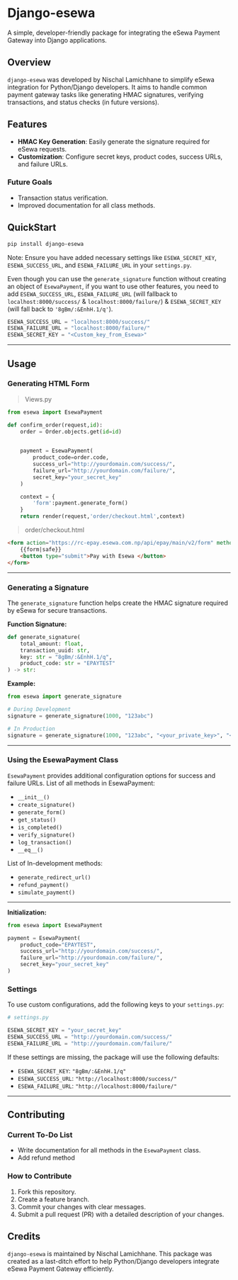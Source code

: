 # Django-esewa

A simple, developer-friendly package for integrating the eSewa Payment Gateway into Django applications.

## Overview

`django-esewa` was developed by Nischal Lamichhane to simplify eSewa integration for Python/Django developers. It aims to handle common payment gateway tasks like generating HMAC signatures, verifying transactions, and status checks (in future versions).

## Features

- **HMAC Key Generation**: Easily generate the signature required for eSewa requests.
- **Customization**: Configure secret keys, product codes, success URLs, and failure URLs.

### Future Goals

- Transaction status verification.
- Improved documentation for all class methods.

## QuickStart

```bash
pip install django-esewa
```

Note: Ensure you have added necessary settings like `ESEWA_SECRET_KEY`, `ESEWA_SUCCESS_URL`, and `ESEWA_FAILURE_URL` in your `settings.py`.

Even though you can use the `generate_signature` function without creating an object of `EsewaPayment`, if you want to use other features, you need to add `ESEWA_SUCCESS_URL`, `ESEWA_FAILURE_URL` (will fallback to `localhost:8000/success/` & `localhost:8000/failure/`) & `ESEWA_SECRET_KEY` (will fall back to `'8gBm/:&EnhH.1/q'`).

```python
ESEWA_SUCCESS_URL = "localhost:8000/success/"
ESEWA_FAILURE_URL = "localhost:8000/failure/"
ESEWA_SECRET_KEY = "<Custom_key_from_Esewa>"
```
---
## Usage

### Generating HTML Form
 > Views.py
```python 
from esewa import EsewaPayment

def confirm_order(request,id):
    order = Order.objects.get(id=id)
   

    payment = EsewaPayment(
        product_code=order.code,
        success_url="http://yourdomain.com/success/",
        failure_url="http://yourdomain.com/failure/",
        secret_key="your_secret_key"
    )

    context = {
        'form':payment.generate_form()
    }
    return render(request,'order/checkout.html',context)
```
> order/checkout.html
```html
<form action="https://rc-epay.esewa.com.np/api/epay/main/v2/form" method="POST">
    {{form|safe}}
    <button type="submit">Pay with Esewa </button>
</form>
```
---

### Generating a Signature

The `generate_signature` function helps create the HMAC signature required by eSewa for secure transactions.

**Function Signature:**

```python
def generate_signature(
    total_amount: float,
    transaction_uuid: str,
    key: str = "8gBm/:&EnhH.1/q",
    product_code: str = "EPAYTEST"
) -> str:
```

**Example:**

```python
from esewa import generate_signature

# During Development
signature = generate_signature(1000, "123abc")

# In Production
signature = generate_signature(1000, "123abc", "<your_private_key>", "<product_code>")
```
---
### Using the EsewaPayment Class

`EsewaPayment` provides additional configuration options for success and failure URLs.
List of all methods in EsewaPayment:
- `__init__()`
- `create_signature()`
- `generate_form()`
- `get_status()`
- `is_completed()`
- `verify_signature()`
- `log_transaction()`
- `__eq__()`

List of In-development methods:
- `generate_redirect_url()`
- `refund_payment()`
- `simulate_payment()`

---

**Initialization:**

```python
from esewa import EsewaPayment

payment = EsewaPayment(
    product_code="EPAYTEST",
    success_url="http://yourdomain.com/success/",
    failure_url="http://yourdomain.com/failure/",
    secret_key="your_secret_key"
)
```

### Settings

To use custom configurations, add the following keys to your `settings.py`:

```python
# settings.py

ESEWA_SECRET_KEY = "your_secret_key"
ESEWA_SUCCESS_URL = "http://yourdomain.com/success/"
ESEWA_FAILURE_URL = "http://yourdomain.com/failure/"
```

If these settings are missing, the package will use the following defaults:

- `ESEWA_SECRET_KEY`: `"8gBm/:&EnhH.1/q"`
- `ESEWA_SUCCESS_URL`: `"http://localhost:8000/success/"`
- `ESEWA_FAILURE_URL`: `"http://localhost:8000/failure/"`

--- 
## Contributing

### Current To-Do List

- Write documentation for all methods in the `EsewaPayment` class.
- Add refund method

### How to Contribute

1. Fork this repository.
2. Create a feature branch.
3. Commit your changes with clear messages.
4. Submit a pull request (PR) with a detailed description of your changes.

## Credits

`django-esewa` is maintained by Nischal Lamichhane. This package was created as a last-ditch effort to help Python/Django developers integrate eSewa Payment Gateway efficiently.